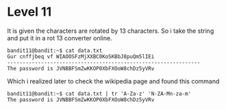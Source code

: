 # Level 11

It is given the characters are rotated by 13 characters. So i take the string and put it in a rot 13 converter online.
```
bandit11@bandit:~$ cat data.txt
Gur cnffjbeq vf WIAOOSFzMjXXBC0KoSKBbJ8puQm5lIEi
---------------------------------------------------------------
The password is JVNBBFSmZwKKOP0XbFXOoW8chDz5yVRv
```

Which i realized later to check the wikipedia page and found this command

```
bandit11@bandit:~$ cat data.txt | tr 'A-Za-z' 'N-ZA-Mn-za-m'
The password is JVNBBFSmZwKKOP0XbFXOoW8chDz5yVRv
```